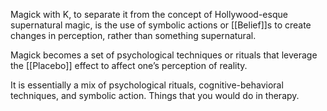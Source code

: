 Magick with K, to separate it from the concept of Hollywood-esque supernatural magic, is the use of symbolic actions or [[Belief]]s to create changes in perception, rather than something supernatural.

Magick becomes a set of psychological techniques or rituals that leverage the [[Placebo]] effect to affect one’s perception of reality.

It is essentially a mix of psychological rituals, cognitive-behavioral techniques, and symbolic action. Things that you would do in therapy.